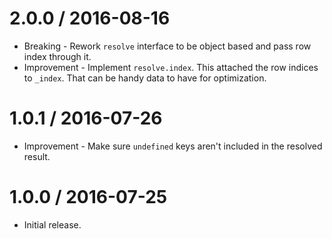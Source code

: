 2.0.0 / 2016-08-16
==================

  * Breaking - Rework `resolve` interface to be object based and pass row index through it.
  * Improvement - Implement `resolve.index`. This attached the row indices to `_index`. That can be handy data to have for optimization.

1.0.1 / 2016-07-26
==================

  * Improvement - Make sure `undefined` keys aren't included in the resolved result.

1.0.0 / 2016-07-25
==================

  * Initial release.
